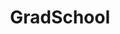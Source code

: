 ---
title: GradSchool
crosslinks:
- youtubefactsbot
- gradadmissions
- xkcd
- autotldr
- college
- labrats
- AskReddit
- john_yukis_bots
- AskAcademia
- GRE
- u_imguralbumbot
- livven
- cscareerquestions
- autourbanbot
- SuicideWatch
- SubredditDrama
- SampleSize
- Physics
- MildRedditDrama
- bulletjournal
---